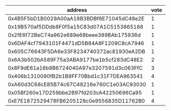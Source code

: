 address|vote|timestamp|signature
---|---|---|---
0x4B5F5bD1B0029A00aA18B3BDBf6E71045dC48e2E|1|1608649350|0x4cfaa872308e66bdbdfc5021910eec9391b1bd7eec4473da2f683e7001c4cb8146e23a1ef0b61149cfd4c99247db7b42692f0134222abab4d148e7b3602010cd1b
0x19B570af5DDdb8F0f5a15C83d07A1C5153865188|1|1608650181|0xa8f02673bac09fe8aa651fe988a9fef607654008e7b14852d71e3c598a13b0590154d867dceebe588ce155accae70aa360184b988eba4feb27896caaf2e646e61c
0x2fE6f72BeC74a962e689e68beee389BAb175936d|1|1608650819|0x668dcdf4753f6bd3aeb49fc704356ccb082688c9de50df3b1bdf28255913c46c2e303fef519d06c662652b24f51304ffa35bc2294abf81fe2baf0dadeace6db41b
0x6DAF4cf7943101F4471dD5B84A8F1209C8cA7946|1|1608653677|0xc1ad803cdbb52820714758d6874d0a2eaa30fc44be91dcdae36e7c1543fe50230648c562eb3d95e7cccfbdbeb7b499608d02570387789e0d77fa0d403444d3451b
0x605C76643F5DA6e33F8234740372ac81930eA2DB|1|1608662893|0x0b720f0e3c94bc0ab3335db5bea2128acd79a8a37c22abff1468ad60cba9412f22206f5d1722a7a30adda05f1fdf6e750ac166fe850f667c14f4c42722ba58a41c
0x6A3b502bA589F75a3ABA9177be1b5cf283dC48E2|2|1608663950|0x94316a4c070907bf6bb11fc56b25ff25c8a3a00820aa6c7f62c819e906b35b926fc45df2c0dc00bbbc914844132dc8d38402d7a872722f47d8f6bda07c3b40541c
0x8F9dE61a16b9B6724040A97e3207591d3c063FfC|3|1608663974|0xe73b3dc3a66cd304b2584a750762054a30bd60f64844a3ad488f1ae0e0d35df02b21da15e506be2f8275602e617fc8f34d631675e8cbdfbcedd66476fa17fcbc1c
0x406b1310090fB2b1B9FF70Bbd1c31F7DEA963541|4|1608668660|0xc1616acc8422fa8a6a186ebaa8680c731ae9796a87a27cc0c80b103baedc2606479ae12f6d0ca588b5ac13db8e4f620626d732173aeee8e3782a84f2cbe1c7971c
0xA60d3C68cE85B74c67C48216e760C1e03AC93030|1|1608695868|0x2d82a86272f69a19aff966215f220ddff947dcef03844b5129b524fd0a00a0b61480849a3b693d29776fa7e40fccebb3ef566af9e2d5f735eeef1bd60002399b1b
0x05Bf260e17D259bbe2B97fd203cA42250696Ca95|1|1608707024|0x4f490e693c0052cad206a89466b88453b9867d92949a1363120425060c3bd62f63f52e1b7873f7cb42fb08149af5fdece9c214bd5391bb282ac1c0bc3cbe41f51b
0xE7E1872529478FB6205128c0e9556835D11762B0|4|1608723048|0x950ddf4ae48408dce00760b48074a9cd3b66d4fe93b71643b858f0b9f7734ec95860a6854d7c0ed19b28d280e8b186742321dc0ead4310dee92499a8a58a65801c